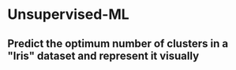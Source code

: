 # Unsupervised-ML
## Predict the optimum number of clusters in a "Iris" dataset and represent it visually
